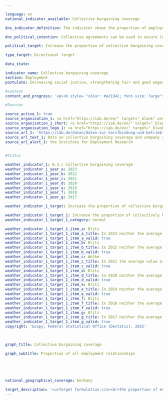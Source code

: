 ```yaml
---

language: en        
national_indicator_available: Collective bargaining coverage        

dns_indicator_definition: The indicator shows the proportion of employees (in %) who work in companies with sector/area collective agreements or company/industry collective agreements.        

dns_political_intention: Collective agreements can be used to secure long-term, future-oriented and co-determined working conditions. Directive (EU) 2022/2041&nbsp;on adequate minimum wages in the European Union (EU Minimum Wage Directive) also emphasises the importance of collective agreements for ensuring adequate working conditions. Against this backdrop, the directive obliges member states with collective bargaining coverage of less than 80% to draw up an action plan to promote collective bargaining.        

political_target: Increase the proportion of collective bargaining coverage by 2030        

type_target: Directional target        

data_state:         

indicator_name: Collective bargaining coverage        
section: Employment        
postulate: Increasing social justice, strengthening fair and good wages        

#content         
content_and_progress: '<p><b style= "color: #a21942; font-size: large">8.5.c Collective bargaining coverage</b><br><br>The indicator represents the number of employment relationships in companies bound by collective agreements in relation to the total number of all employment relationships in Germany. If multiple different collective agreements apply to a single employment relationship, it is counted only once. Furthermore, the indicator cannot be directly equated with the proportion of employees covered by a collective agreement, as individuals may hold multiple employment relationships. The indicator exclusively reflects the quantitative spread of collective agreements, which can vary considerably in content. For example, collective agreements that comprehensively regulate working conditions&nbsp;–&nbsp;such as pay, working hours, holiday entitlement, and special payments&nbsp;–&nbsp;are included in the indicator just as much as agreements that may cover only one of these areas and thus have a correspondingly smaller impact on the employment relationship.<br><br>The data on the share of employment relationships covered by collective agreements come from the annual IAB Establishment Panel on the prevalence of collective agreements and workplace co-determination in Germany, conducted by the Institute for Employment Research (IAB). The IAB surveys 15,000&nbsp;companies nationwide across all sectors and sizes. These surveyed companies represent a representative sample of the approximately 2.1&nbsp;million companies in Germany with at least one employee subject to social security contributions.<br><br>In Germany, a distinction is made between sectoral collective agreements (also called industry-wide agreements) and company-level collective agreements (also called in-house agreements). Sectoral agreements are usually negotiated between an employers’ association and a trade union for a particular economic sector and apply to members of the contracting associations. Company agreements, on the other hand, are typically concluded directly with individual employers. German collective bargaining law provides that the legal norms of a collective agreement can be extended beyond the parties originally bound by it through so-called declarations of general applicability. With such a declaration, the working conditions set out in the collective agreement&nbsp;–&nbsp;such as wages, working hours, and other regulations&nbsp;–&nbsp;apply to all employers and their employees within the scope of the agreement.<br><br>In 2023, the share of employment relationships covered by collective agreements fell below the 50% mark for the first time, standing at 49.5%. When considering only companies in the private sector, collective agreement coverage is lower than when including the public sector. In the private sector, 35% of employment relationships were covered by sectoral agreements and 7% by company agreements. The majority of all employment relationships in 2023&nbsp;(41.6%) were covered by sectoral collective agreements, while only about 7.9% were covered by company agreements. The overall downward trend in collective agreement coverage has existed since the mid-1990s and is almost exclusively due to the decreasing number of sectoral agreements. In contrast, the share of employment relationships covered by company agreements has remained roughly constant since 1998.<br><br>Collective agreement coverage in companies strongly depends on their number of employees: in small companies with 1&nbsp;to 4&nbsp;employees, coverage is only 15%, but it rises with company size. In companies with 5&nbsp;to 9&nbsp;employees, it is 21%; with 10&nbsp;to 20&nbsp;employees, 33%; and with 101&nbsp;to 200&nbsp;employees, 48%. Small companies are significantly more numerous in Germany than large ones. This, combined with the lower coverage in smaller companies, means that the share of companies covered by collective agreements is even lower when companies&nbsp;–&nbsp;not employment relationships&nbsp;–&nbsp;are considered: in 2023, only 22% of companies were bound by a sectoral agreement and merely 2% by a company agreement.<br><br>There is a marked regional difference between the former territory of the Federal Republic and the new Länder. In the new Länder, 45% of employment relationships are covered by a collective agreement, whereas in the former territory of the Federal Republic this share is 51%. However, the general decline in collective agreement coverage is observed in both regions.</p>'                

#Sources        

source_active_1: true
source_organisation_1: <a href="https://iab.de/en/" target="_blank" onclick="return confirm_alert('the Institute for Employment Research', 'En')">Institute for Employment Research</a>
source_organisation_1_short: <a href="https://iab.de/en/" target="_blank" onclick="return confirm_alert('the Institute for Employment Research', 'En')">Institute for Employment Research</a>
source_organisation_logo_1: <a href="https://iab.de/en/" target="_blank" onclick="return confirm_alert('the Institute for Employment Research', 'En')"><img src="https://dns-indikatoren.de/public/OrgImgEn/iab.png" alt="Institute for Employment Research" title=" Click here to visit the homepage of the organizationInstitute for Employment Research" style="height:60px; width:148px; border:transparent"/></a>
source_url_1: 'https://iab.de/daten/daten-zur-tarifbindung-und-betrieblichen-interessenvertetung/'
source_url_text_1: Data on collective bargaining coverage and company representation
source_url_alert_1: the Institute for Employment Research
        

#Status        

weather_indicator_1: 8.5.c Collective bargaining coverage
weather_indicator_1_year_a: 2023
weather_indicator_1_year_b: 2022
weather_indicator_1_year_c: 2021
weather_indicator_1_year_d: 2020
weather_indicator_1_year_e: 2019
weather_indicator_1_year_f: 2018
weather_indicator_1_year_g: 2017

weather_indicator_1_target: Increase the proportion of collective bargaining coverage by 2030

weather_indicator_1_target_1: Increase the proportion of collectively bargained employment relationships by 2030
weather_indicator_1_target_1_category: normal

weather_indicator_1_target_1_item_a: Blitz
weather_indicator_1_target_1_item_a_title: In 2023 neither the average value nor the last change pointed in the right direction.
weather_indicator_1_target_1_item_a_valid: true
weather_indicator_1_target_1_item_b: Blitz
weather_indicator_1_target_1_item_b_title: In 2022 neither the average value nor the last change pointed in the right direction.
weather_indicator_1_target_1_item_b_valid: true
weather_indicator_1_target_1_item_c: Wolke
weather_indicator_1_target_1_item_c_title: In 2021 the average value aimed in the wrong direction or indicates stagnation, but the previous year had shown a turn in the desired direction.
weather_indicator_1_target_1_item_c_valid: true
weather_indicator_1_target_1_item_d: Blitz
weather_indicator_1_target_1_item_d_title: In 2020 neither the average value nor the last change pointed in the right direction.
weather_indicator_1_target_1_item_d_valid: true
weather_indicator_1_target_1_item_e: Blitz
weather_indicator_1_target_1_item_e_title: In 2019 neither the average value nor the last change pointed in the right direction.
weather_indicator_1_target_1_item_e_valid: true
weather_indicator_1_target_1_item_f: Blitz
weather_indicator_1_target_1_item_f_title: In 2018 neither the average value nor the last change pointed in the right direction.
weather_indicator_1_target_1_item_f_valid: true
weather_indicator_1_target_1_item_g: Blitz
weather_indicator_1_target_1_item_g_title: In 2017 neither the average value nor the last change pointed in the right direction.
weather_indicator_1_target_1_item_g_valid: true        
copyright: '&copy; Federal Statistical Office (Destatis), 2025'        

        

graph_title: Collective bargaining coverage        

graph_subtitle: Proportion of all employment relationships        

        

                

national_geographical_coverage: Germany        

target_description: '<u>Target formulation:</u><br>The proportion of employment relationships covered by collective agreements should be increased.<br><br><u>Assessment:</u><br>• According to the target formulation, both the current value and the six-year average development point to a decline. Indicator 8.5.c is assessed as <b>thunderstorm</b> for 2023.<br><br><a href="https://dns-indikatoren.de/en/status"><img src="https://sdg-indikatoren.de/public/Wettersymbole/Blitz.png" title="In 2023&nbsp;neither the average value nor the last change pointed in the right direction." alt="Weathersymbol: Thuder strom"/></a>'        
---
```


